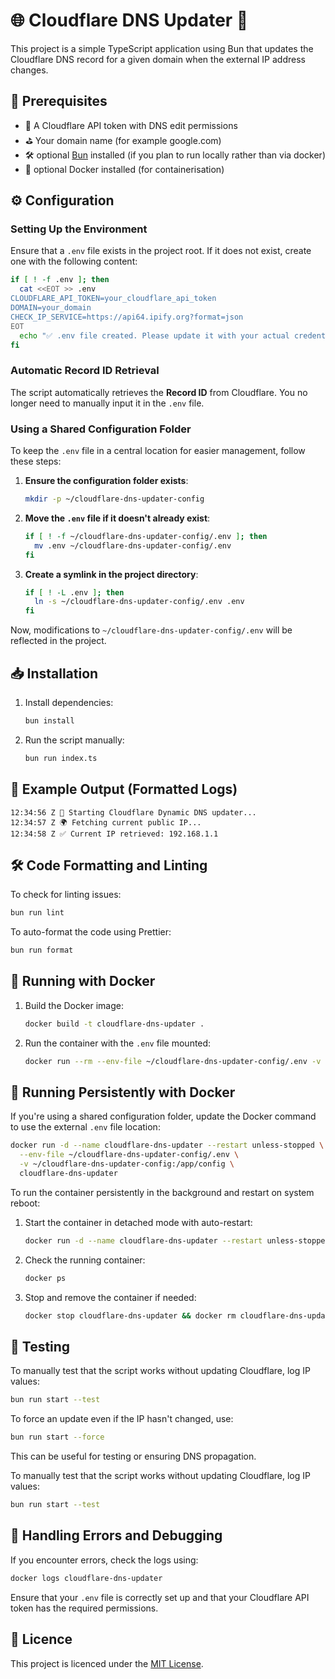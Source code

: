 # 🌐 Cloudflare DNS Updater 🚀

This project is a simple TypeScript application using Bun that updates the Cloudflare DNS record for a given domain when the external IP address changes.

## 📌 Prerequisites

- 🔑 A Cloudflare API token with DNS edit permissions
- ⛳ Your domain name (for example google.com)
- 🛠 optional [Bun](https://bun.sh/) installed (if you plan to run locally rather than via docker)
- 🐳 optional Docker installed (for containerisation)


## ⚙️ Configuration

### Setting Up the Environment

Ensure that a `.env` file exists in the project root. If it does not exist, create one with the following content:

```sh
if [ ! -f .env ]; then
  cat <<EOT >> .env
CLOUDFLARE_API_TOKEN=your_cloudflare_api_token
DOMAIN=your_domain
CHECK_IP_SERVICE=https://api64.ipify.org?format=json
EOT
  echo "✅ .env file created. Please update it with your actual credentials."
fi
```

### Automatic Record ID Retrieval

The script automatically retrieves the **Record ID** from Cloudflare. You no longer need to manually input it in the `.env` file.

### Using a Shared Configuration Folder

To keep the `.env` file in a central location for easier management, follow these steps:

1. **Ensure the configuration folder exists**:
   ```sh
   mkdir -p ~/cloudflare-dns-updater-config
   ```

2. **Move the `.env` file if it doesn't already exist**:
   ```sh
   if [ ! -f ~/cloudflare-dns-updater-config/.env ]; then
     mv .env ~/cloudflare-dns-updater-config/.env
   fi
   ```

3. **Create a symlink in the project directory**:
   ```sh
   if [ ! -L .env ]; then
     ln -s ~/cloudflare-dns-updater-config/.env .env
   fi
   ```

Now, modifications to `~/cloudflare-dns-updater-config/.env` will be reflected in the project.

## 📥 Installation

1. Install dependencies:
   ```sh
   bun install
   ```

2. Run the script manually:
   ```sh
   bun run index.ts
   ```


## 📜 Example Output (Formatted Logs)
```
12:34:56 Z 🚀 Starting Cloudflare Dynamic DNS updater...
12:34:57 Z 🌍 Fetching current public IP...
12:34:58 Z ✅ Current IP retrieved: 192.168.1.1
```

## 🛠 Code Formatting and Linting

To check for linting issues:
```sh
bun run lint
```

To auto-format the code using Prettier:
```sh
bun run format
```

## 🐳 Running with Docker

1. Build the Docker image:
   ```sh
   docker build -t cloudflare-dns-updater .
   ```

2. Run the container with the `.env` file mounted:
   ```sh
   docker run --rm --env-file ~/cloudflare-dns-updater-config/.env -v ~/cloudflare-dns-updater-config:/app/config cloudflare-dns-updater
   ```

## 🔄 Running Persistently with Docker

If you're using a shared configuration folder, update the Docker command to use the external `.env` file location:

```sh
docker run -d --name cloudflare-dns-updater --restart unless-stopped \
  --env-file ~/cloudflare-dns-updater-config/.env \
  -v ~/cloudflare-dns-updater-config:/app/config \
  cloudflare-dns-updater
```

To run the container persistently in the background and restart on system reboot:

1. Start the container in detached mode with auto-restart:
   ```sh
   docker run -d --name cloudflare-dns-updater --restart unless-stopped --env-file ~/cloudflare-dns-updater-config/.env -v ~/cloudflare-dns-updater-config:/app/config cloudflare-dns-updater
   ```

2. Check the running container:
   ```sh
   docker ps
   ```

3. Stop and remove the container if needed:
   ```sh
   docker stop cloudflare-dns-updater && docker rm cloudflare-dns-updater
   ```

## 🥾 Testing

To manually test that the script works without updating Cloudflare, log IP values:
```sh
bun run start --test
```

To force an update even if the IP hasn't changed, use:
```sh
bun run start --force
```

This can be useful for testing or ensuring DNS propagation.

To manually test that the script works without updating Cloudflare, log IP values:
```sh
bun run start --test
```

## 🔧 Handling Errors and Debugging

If you encounter errors, check the logs using:
```sh
docker logs cloudflare-dns-updater
```

Ensure that your `.env` file is correctly set up and that your Cloudflare API token has the required permissions.

## 📜 Licence
This project is licenced under the [MIT License](LICENSE).

